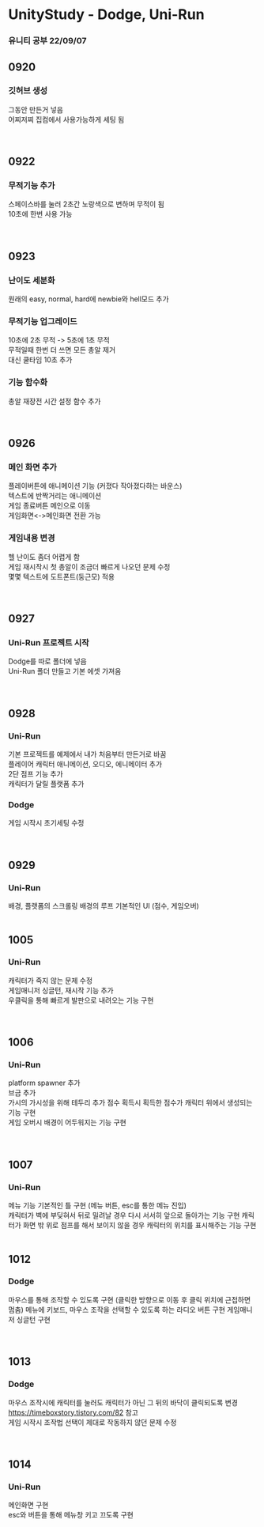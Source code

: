 # UnityStudy - Dodge, Uni-Run

### 유니티 공부 22/09/07
  
  
## 0920  
### 깃허브 생성  
그동안 만든거 넣음  
어찌저찌 집컴에서 사용가능하게 세팅 됨  
<br>
<br>
## 0922  
### 무적기능 추가  
스페이스바를 눌러 2초간 노랑색으로 변하며 무적이 됨  
10초에 한번 사용 가능  
<br>
<br>
## 0923  
### 난이도 세분화
원래의 easy, normal, hard에 newbie와 hell모드 추가  
### 무적기능 업그레이드  
10초에 2초 무적 -> 5초에 1초 무적  
무적일때 한번 더 쓰면 모든 총알 제거  
대신 쿨타임 10초 추가  
### 기능 함수화  
총알 재장전 시간 설정 함수 추가  
<br>
<br>
## 0926
### 메인 화면 추가  
플레이버튼에 애니메이션 기능 (커졌다 작아졌다하는 바운스)  
텍스트에 반짝거리는 애니메이션  
게임 종료버튼 메인으로 이동  
게임화면<->메인화면 전환 가능  
### 게임내용 변경  
헬 난이도 좀더 어렵게 함  
게임 재시작시 첫 총알이 조금더 빠르게 나오던 문제 수정  
몇몇 텍스트에 도트폰트(둥근모) 적용  
<br>
<br>
## 0927
### Uni-Run 프로젝트 시작
Dodge를 따로 폴더에 넣음  
Uni-Run 폴더 만들고 기본 에셋 가져옴  
<br>
<br>
## 0928
### Uni-Run
기본 프로젝트를 예제에서 내가 처음부터 만든거로 바꿈  
플레이어 캐릭터 애니메이션, 오디오, 에니메이터 추가  
2단 점프 기능 추가  
캐릭터가 달릴 플랫폼 추가  
### Dodge
게임 시작시 초기세팅 수정  
<br>
<br>
## 0929
### Uni-Run  
배경, 플랫폼의 스크롤링
배경의 루프
기본적인 UI (점수, 게임오버)
<br>
<br>
## 1005
### Uni-Run
캐릭터가 죽지 않는 문제 수정  
게임매니저 싱글턴, 재시작 기능 추가  
우클릭을 통해 빠르게 발판으로 내려오는 기능 구현  
<br>
<br>
## 1006
### Uni-Run
platform spawner 추가  
브금 추가  
가시의 가시성을 위해 테두리 추가
점수 획득시 획득한 점수가 캐릭터 위에서 생성되는 기능 구현  
게임 오버시 배경이 어두워지는 기능 구현  
<br>
<br>
## 1007
### Uni-Run
메뉴 기능 기본적인 틀 구현 (메뉴 버튼, esc를 통한 메뉴 진입)  
캐릭터가 벽에 부딪혀서 뒤로 밀려날 경우 다시 서서히 앞으로 돌아가는 기능 구현
캐릭터가 화면 밖 위로 점프를 해서 보이지 않을 경우 캐릭터의 위치를 표시해주는 기능 구현
<br>
<br>
## 1012
### Dodge
마우스를 통해 조작할 수 있도록 구현 (클릭한 방향으로 이동 후 클릭 위치에 근접하면 멈춤)
메뉴에 키보드, 마우스 조작을 선택할 수 있도록 하는 라디오 버튼 구현
게임매니저 싱글턴 구현  
<br>
<br>
## 1013
### Dodge
마우스 조작시에 캐릭터를 눌러도 캐릭터가 아닌 그 뒤의 바닥이 클릭되도록 변경  
https://timeboxstory.tistory.com/82 참고  
게임 시작시 조작법 선택이 제대로 작동하지 않던 문제 수정  
<br>
<br>
## 1014
### Uni-Run
메인화면 구현  
esc와 버튼을 통해 메뉴창 키고 끄도록 구현  
